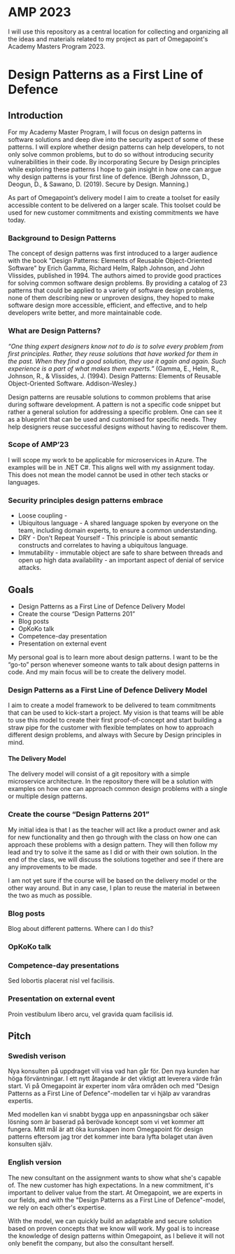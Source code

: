 # AMP 2023

I will use this repository as a central location for collecting and organizing all the ideas and materials related to my project as part of Omegapoint's Academy Masters Program 2023.

# Design Patterns as a First Line of Defence

## Introduction

For my Academy Master Program, I will focus on design patterns in software solutions and deep dive into the security aspect of some of these patterns. I will explore whether design patterns can help developers, to not only solve common problems, but to do so without introducing security vulnerabilities in their code. By incorporating Secure by Design principles while exploring these patterns I hope to gain insight in how one can argue why design patterns is your first line of defence. (Bergh Johnsson, D., Deogun, D., & Sawano, D. (2019). Secure by Design. Manning.)

As part of Omegapoint’s delivery model I aim to create a toolset for easily accessible content to be delivered on a larger scale. This toolset could be used for new customer commitments and existing commitments we have today.

### Background to Design Patterns

The concept of design patterns was first introduced to a larger audience with the book "Design Patterns: Elements of Reusable Object-Oriented Software" by Erich Gamma, Richard Helm, Ralph Johnson, and John Vlissides, published in 1994. The authors aimed to provide good practices for solving common software design problems. By providing a catalog of 23 patterns that could be applied to a variety of software design problems, none of them describing new or unproven designs, they hoped to make software design more accessible, efficient, and effective, and to help developers write better, and more maintainable code.

### What are Design Patterns?

_“One thing expert designers know not to do is to solve every problem from first principles. Rather, they reuse solutions that have worked for them in the past. When they find a good solution, they use it again and again. Such experience is a part of what makes them experts.”_ (Gamma, E., Helm, R., Johnson, R., & Vlissides, J. (1994). Design Patterns: Elements of Reusable Object-Oriented Software. Addison-Wesley.)

Design patterns are reusable solutions to common problems that arise during software development. A pattern is not a specific code snippet but rather a general solution for addressing a specific problem. One can see it as a blueprint that can be used and customised for specific needs. They help designers reuse successful designs without having to rediscover them.

### Scope of AMP’23

I will scope my work to be applicable for microservices in Azure. The examples will be in .NET C#. This aligns well with my assignment today. This does not mean the model cannot be used in other tech stacks or languages.


### Security principles design patterns embrace

- Loose coupling - 
- Ubiquitous language - A shared language spoken by everyone on the team, including domain experts, to ensure a common understanding.
- DRY - Don't Repeat Yourself - This principle is about semantic constructs and correlates to having a ubiquitous language.
- Immutability - immutable object are safe to share between threads and open up high data availability - an important aspect of denial of service attacks.

## Goals

- Design Patterns as a First Line of Defence Delivery Model
- Create the course “Design Patterns 201”
- Blog posts
- OpKoKo talk
- Competence-day presentation
- Presentation on external event

My personal goal is to learn more about design patterns. I want to be the “go-to” person whenever someone wants to talk about design patterns in code. And my main focus will be to create the delivery model.

### Design Patterns as a First Line of Defence Delivery Model

I aim to create a model framework to be delivered to team commitments that can be used to kick-start a project. My vision is that teams will be able to use this model to create their first proof-of-concept and start building a straw pipe for the customer with flexible templates on how to approach different design problems, and always with Secure by Design principles in mind.

#### The Delivery Model

The delivery model will consist of a git repository with a simple microservice architecture. In the repository there will be a solution with examples on how one can approach common design problems with a single or multiple design patterns.

### Create the course “Design Patterns 201”

My initial idea is that I as the teacher will act like a product owner and ask for new functionality and then go through with the class on how one can approach these problems with a design pattern. They will then follow my lead and try to solve it the same as I did or with their own solution. In the end of the class, we will discuss the solutions together and see if there are any improvements to be made.

I am not yet sure if the course will be based on the delivery model or the other way around. But in any case, I plan to reuse the material in between the two as much as possible.

### Blog posts

Blog about different patterns. Where can I do this?

### OpKoKo talk



### Competence-day presentations

Sed lobortis placerat nisl vel facilisis.

### Presentation on external event

Proin vestibulum libero arcu, vel gravida quam facilisis id.


## Pitch

### Swedish verison

Nya konsulten på uppdraget vill visa vad han går för. Den nya kunden har höga förväntningar. I ett nytt åtagande är det viktigt att leverera värde från start. Vi på Omegapoint är experter inom våra områden och med "Design Patterns as a First Line of Defence"-modellen tar vi hjälp av varandras expertis.

Med modellen kan vi snabbt bygga upp en anpassningsbar och säker lösning som är baserad på berövade koncept som vi vet kommer att fungera. Mitt mål är att öka kunskapen inom Omegapoint för design patterns eftersom jag tror det kommer inte bara lyfta bolaget utan även konsulten själv.

### English version

The new consultant on the assignment wants to show what she's capable of. The new customer has high expectations. In a new commitment, it's important to deliver value from the start. At Omegapoint, we are experts in our fields, and with the "Design Patterns as a First Line of Defence"-model, we rely on each other's expertise.

With the model, we can quickly build an adaptable and secure solution based on proven concepts that we know will work. My goal is to increase the knowledge of design patterns within Omegapoint, as I believe it will not only benefit the company, but also the consultant herself.